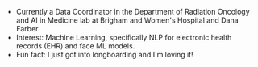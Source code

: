 - Currently a Data Coordinator in the Department of Radiation Oncology and AI in Medicine lab at Brigham and Women's Hospital and Dana Farber
- Interest: Machine Learning, specifically NLP for electronic health records (EHR) and face ML models.
- Fun fact: I just got into longboarding and I'm loving it!

<!--
**to do list:
- finish updating other projects
- add in google image scraper
- 

-->
